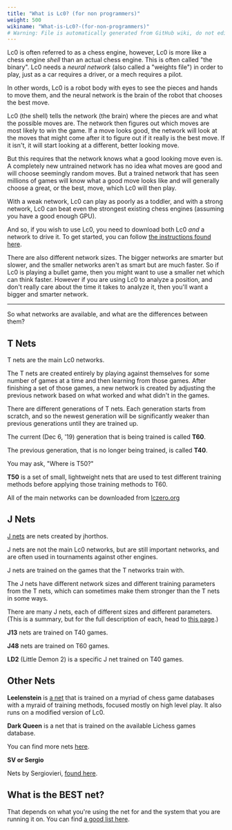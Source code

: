 ```yaml
---
title: "What is Lc0? (for non programmers)"
weight: 500
wikiname: "What-is-Lc0?-(for-non-programmers)"
# Warning: File is automatically generated from GitHub wiki, do not edit by hand.
---
```

Lc0 is often referred to as a chess engine, however, Lc0 is more like a chess engine *shell* than an actual chess engine. This is often called "the binary".
Lc0 needs a *neural network* (also called a "weights file") in order to play, just as a car requires a driver, or a mech requires a pilot.

In other words, Lc0 is a robot body with eyes to see the pieces and hands to move them, and the neural network is the brain of the robot that chooses the best move.

Lc0 (the shell) tells the network (the brain) where the pieces are and what the possible moves are. The network then figures out which moves are most likely to win the game. If a move looks good, the network will look at the moves that might come after it to figure out if it really is the best move. If it isn't, it will start looking at a different, better looking move.

But this requires that the network knows what a good looking move even is. A completely new untrained network has no idea what moves are good and will choose seemingly random moves. But a trained network that has seen millions of games will know what a good move looks like and will generally choose a great, or the best, move, which Lc0 will then play.

With a weak network, Lc0 can play as poorly as a toddler, and with a strong network, Lc0 can beat even the strongest existing chess engines (assuming you have a good enough GPU).

And so, if you wish to use Lc0, you need to download both Lc0 *and* a network to drive it. To get started, you can follow [the instructions found here](https://github.com/LeelaChessZero/lc0/wiki/Getting-Started).

There are also different network sizes. The bigger networks are smarter but slower, and the smaller networks aren't as smart but are much faster. So if Lc0 is playing a bullet game, then you might want to use a smaller net which can think faster. However if you are using Lc0 to analyze a position, and don't really care about the time it takes to analyze it, then you'll want a bigger and smarter network.

---

So what networks are available, and what are the differences between them?

## T Nets

T nets are the main Lc0 networks.

The T nets are created entirely by playing against themselves for some number of games at a time and then learning from those games.
After finishing a set of those games, a new network is created by adjusting the previous network based on what worked and what didn't in the games.

There are different generations of T nets. Each generation starts from scratch, and so the newest generation will be significantly weaker than previous generations until they are trained up.

The current (Dec 6, '19) generation that is being trained is called **T60**.

The previous generation, that is no longer being trained, is called **T40**.

You may ask, "Where is T50?"

**T50** is a set of small, lightweight nets that are used to test different training methods before applying those training methods to T60.

All of the main networks can be downloaded from [lczero.org](https://lczero.org/networks/)

## J Nets

[J nets](https://github.com/jhorthos/lczero-training/wiki/Leela-Training) are nets created by jhorthos.

J nets are not the main Lc0 networks, but are still important networks, and are often used in tournaments against other engines.

J nets are trained on the games that the T networks train with.

The J nets have different network sizes and different training parameters from the T nets, which can sometimes make them stronger than the T nets in some ways.

There are many J nets, each of different sizes and different parameters. (This is a summary, but for the full description of each, head to [this page](https://github.com/jhorthos/lczero-training/wiki/Leela-Training).)

**J13** nets are trained on T40 games.

**J48** nets are trained on T60 games.

**LD2** (Little Demon 2) is a specific J net trained on T40 games.

## Other Nets

**Leelenstein** is [a net](https://www.patreon.com/jjosh) that is trained on a myriad of chess game databases with a myraid of training methods, focused mostly on high level play. It also runs on a modified version of Lc0.

**Dark Queen** is a net that is trained on the available Lichess games database.

You can find more nets [here](https://github.com/LeelaChessZero/lc0/wiki/Third-Party-Nets).

**SV or Sergio**

Nets by Sergiovieri, [found here](https://www.comp.nus.edu.sg/~sergio-v/t40/).

## What is the BEST net?

That depends on what you're using the net for and the system that you are running it on. You can find [a good list here](https://github.com/LeelaChessZero/lc0/wiki/Best-Nets-for-Lc0).